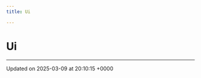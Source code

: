 ```yaml
---
title: Ui

---
```


# Ui








-------------------------------

Updated on 2025-03-09 at 20:10:15 +0000